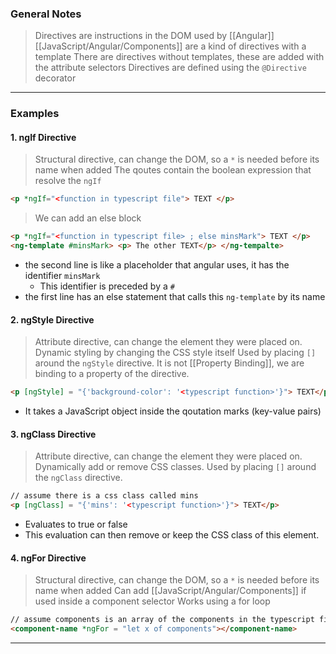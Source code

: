 
### General Notes

> Directives are instructions in the DOM used by [[Angular]]
> [[JavaScript/Angular/Components]] are a kind of directives with a template
> There are directives without templates, these are added with the attribute selectors
> Directives are defined using the `@Directive` decorator

---

### Examples

#### 1. ngIf Directive

> Structural directive, can change the DOM, so a `*` is needed before its name when added
> The qoutes contain the boolean expression that resolve the `ngIf`

```HTML
<p *ngIf="<function in typescript file"> TEXT </p> 
```

> We can add an else block
```HTML
<p *ngIf="<function in typescript file> ; else minsMark"> TEXT </p> 
<ng-template #minsMark> <p> The other TEXT</p> </ng-tempalte>
```
* the second line is like a placeholder that angular uses, it has the identifier `minsMark`
	* This identifier is preceded by a `#`
* the first line has an else statement that calls this `ng-template` by its name

#### 2. ngStyle Directive

> Attribute directive, can change the element they were placed on.
> Dynamic styling by changing the CSS style itself
> Used by placing `[]` around the `ngStyle` directive. It is not [[Property Binding]], we are binding to a property of the directive.

```HTML
<p [ngStyle] = "{'background-color': '<typescript function>'}"> TEXT</p>
```
* It takes a JavaScript object inside the qoutation marks (key-value pairs)

#### 3. ngClass Directive

> Attribute directive, can change the element they were placed on.
> Dynamically add or remove CSS classes.
> Used by placing `[]` around the `ngClass` directive.

```HTML
// assume there is a css class called mins
<p [ngClass] = "{'mins': '<typescript function>'}"> TEXT</p>
```
* Evaluates to true or false
* This evaluation can then remove or keep the CSS class of this element.

#### 4. ngFor Directive

> Structural directive, can change the DOM, so a `*` is needed before its name when added
> Can add [[JavaScript/Angular/Components]] if used inside a component selector
> Works using a for loop

```HTML
// assume components is an array of the components in the typescript file and the number of components keeps increasing. The for loop will dynamically adapt and create these components without having to do them myself.
<component-name *ngFor = "let x of components"></component-name>
```

---

